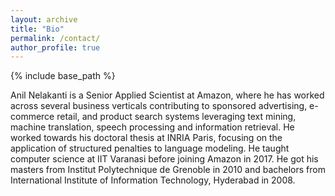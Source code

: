 ```yaml
---
layout: archive
title: "Bio"
permalink: /contact/
author_profile: true
---
```


{% include base_path %}

Anil Nelakanti is a Senior Applied Scientist at Amazon, where he has worked across several business verticals contributing to sponsored advertising, e-commerce retail, and product search systems leveraging text mining, machine translation, speech processing and information retrieval. He worked towards his doctoral thesis at INRIA Paris, focusing on the application of structured penalties to language modeling. He taught computer science at IIT Varanasi before joining Amazon in 2017. He got his masters from Institut Polytechnique de Grenoble in 2010 and bachelors from International Institute of Information Technology, Hyderabad in 2008.
